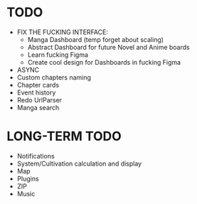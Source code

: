 # TODO
- FIX THE FUCKING INTERFACE:
    - Manga Dashboard (temp forget about scaling)
    - Abstract Dashboard for future Novel and Anime boards
    - Learn fucking Figma
    - Create cool design for Dashboards in fucking Figma
- ASYNC
- Custom chapters naming
- Chapter cards
- Event history
- Redo UrlParser
- Manga search

# LONG-TERM TODO
- Notifications
- System/Cultivation calculation and display
- Map
- Plugins
- ZIP
- Music